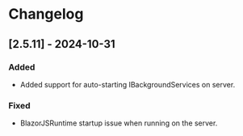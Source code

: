# Changelog

## [2.5.11] - 2024-10-31

### Added
- Added support for auto-starting IBackgroundServices on server.

### Fixed
- BlazorJSRuntime startup issue when running on the server.

